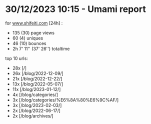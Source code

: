 # 30/12/2023 10:15 - Umami report
for www.shifeiti.com [24h] :

 - 135 (30) page views
 - 60 (4) uniques
 - 46 (10) bounces
 - 2h 7' 11'' (37' 26'') totaltime


top 10 urls:
 - 28x [/]
 - 26x [/blog/2022-12-09/]
 - 21x [/blog/2022-12-22/]
 - 13x [/blog/2022-05-07/]
 - 11x [/blog/2023-01-12/]
 - 4x [/blog/categories/]
 - 3x [/blog/categories/%E6%8A%80%E6%9C%AF/]
 - 3x [/blog/2023-02-03/]
 - 2x [/blog/2022-06-17/]
 - 2x [/blog/archives/]


